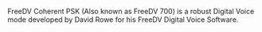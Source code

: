 FreeDV Coherent PSK (Also known as FreeDV 700) is a robust Digital Voice mode developed by David Rowe for his FreeDV Digital Voice Software.